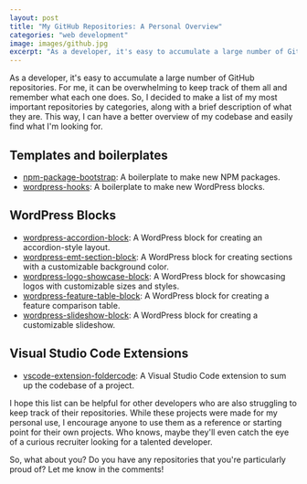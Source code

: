 ```yaml
---
layout: post
title: "My GitHub Repositories: A Personal Overview"
categories: "web development"
image: images/github.jpg
excerpt: "As a developer, it's easy to accumulate a large number of GitHub repositories. For me, it can be overwhelming to keep track of them all and remember what each one does. So, I decided to make a list of my most important repositories by categories, along with a brief description of what they are."
---
```


As a developer, it's easy to accumulate a large number of GitHub repositories. For me, it can be overwhelming to keep track of them all and remember what each one does. So, I decided to make a list of my most important repositories by categories, along with a brief description of what they are. This way, I can have a better overview of my codebase and easily find what I'm looking for.

## Templates and boilerplates

- [npm-package-bootstrap](https://github.com/enriquemorenotent/npm-package-bootstrap): A boilerplate to make new NPM packages.
- [wordpress-hooks](https://github.com/enriquemorenotent/wordpress-hooks): A boilerplate to make new WordPress blocks.

## WordPress Blocks

- [wordpress-accordion-block](https://github.com/enriquemorenotent/wordpress-accordion-block): A WordPress block for creating an accordion-style layout.
- [wordpress-emt-section-block](https://github.com/enriquemorenotent/wordpress-emt-section-block): A WordPress block for creating sections with a customizable background color.
- [wordpress-logo-showcase-block](https://github.com/enriquemorenotent/wordpress-logo-showcase-block): A WordPress block for showcasing logos with customizable sizes and styles.
- [wordpress-feature-table-block](https://github.com/enriquemorenotent/wordpress-feature-table-block): A WordPress block for creating a feature comparison table.
- [wordpress-slideshow-block](https://github.com/enriquemorenotent/wordpress-slideshow-block): A WordPress block for creating a customizable slideshow.

## Visual Studio Code Extensions

- [vscode-extension-foldercode](https://github.com/enriquemorenotent/vscode-extension-foldercode): A Visual Studio Code extension to sum up the codebase of a project.

I hope this list can be helpful for other developers who are also struggling to keep track of their repositories. While these projects were made for my personal use, I encourage anyone to use them as a reference or starting point for their own projects. Who knows, maybe they'll even catch the eye of a curious recruiter looking for a talented developer.

So, what about you? Do you have any repositories that you're particularly proud of? Let me know in the comments!
